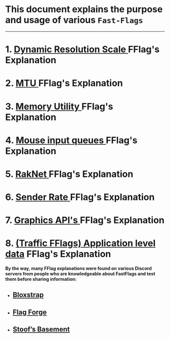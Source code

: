 

# This document explains the purpose and usage of various `Fast-Flags`

---
# 1. [Dynamic Resolution Scale ](https://github.com/Fast-Flags/FFlags-Explanations/blob/main/RenderDynamic%20Resolution%20Scale.md) FFlag's Explanation
# 2. [MTU ](https://github.com/Fast-Flags/FFlags-Explanations/blob/main/MTU.md) FFlag's Explanation
# 3. [Memory Utility ](https://github.com/Fast-Flags/FFlags-Explanations/blob/main/Memory%20Utility.md) FFlag's Explanation
# 4. [Mouse input queues ](https://github.com/Fast-Flags/FFlags-Explanations/blob/main/Mouse_input_queues.md) FFlag's Explanation
# 5. [RakNet ](https://github.com/Fast-Flags/FFlags-Explanations/blob/main/Raknet.md) FFlag's Explanation
# 6. [Sender Rate ](https://github.com/Fast-Flags/FFlags-Explanations/blob/main/Sender%20Rate.md) FFlag's Explanation
# 7. [Graphics API's ](https://github.com/Fast-Flags/FFlags-Explanations/blob/main/Graphics%20APIs%20FFlags.md) FFlag's Explanation
# 8. [(Traffic FFlags) Application level data](https://github.com/Fast-Flags/FFlags-Explanations/blob/main/(Traffic%20FFlags)%20Application%20level%20data.md) FFlag's Explanation

 #### By the way, many FFlag explanations were found on various Discord servers from people who are knowledgeable about FastFlags and test them before sharing information:
- ## [Bloxstrap](https://discord.com/invite/nKjV3mGq6R)
- ## [Flag Forge](https://discord.gg/ApEUrRArKU)
- ## [Stoof’s Basement](https://discord.gg/jq2PftPUhU)
